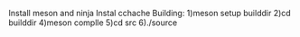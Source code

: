 Install meson and ninja
Instal cchache
Building:
1)meson setup builddir
2)cd builddir
4)meson complle
5)cd src
6)./source
